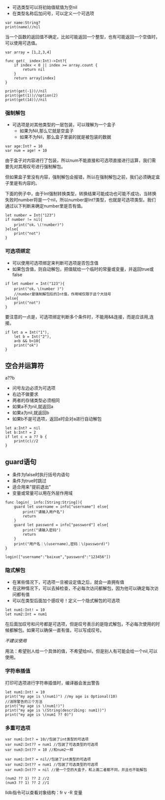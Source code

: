 * 可选类型可以将初始值赋值为空nil
* 在类型名称后加问号，可以定义一个可选项

```
var name:String?
print(name)//nil
```

当一个函数的返回值不确定，比如可能返回一个整型，也有可能返回一个空值时，可以使用可选值。

```
var array = [1,2,3,4]

func get(_ index:Int)->Int?{
    if index < 0 || index >= array.count {
        return nil
    }
    return array[index]
}

print(get(-1))//nil
print(get(1))//option(2)
print(get(14))//nil
```
### 强制解包

* 可选项是对其他类型的一层包装，可以理解为一个盒子
	* 如果为Nil,那么它就是空盒子
	* 如果不为Nil，那么盒子里装的就是被包装的数据

```
var age:Int? = 10
var num = age! + 10
```
由于盒子对内容进行了包装，所以num不能直接和可选项直接进行运算，我们需要先对其用叹号进行强制解包。

但如果盒子里没有内容，强制解包会报错，所以在强制解包之前，我们必须确定盒子里是有内容的。

下面的例子中，由于Int强制转换类型，转换结果可能成功也可能不成功，当转换失败时number将是一个nil，所以number是Int?类型，也就是可选项类型。我们通过以下判断来确定number里是否有值。

```
let number = Int("123")
if number != nil{
    print("ok，\(!number)")
}else{
    print("not")
}
```
### 可选项绑定

* 可以使用可选项绑定来判断可选项是否包含值
* 如果包含值，则自动解包，把值赋给一个临时的常量或变量，并返回true或false

```
if let number = Int("123"){
    print("ok，\(number )")
    //number是强制解包后的Int值，作用域仅限于这个大括号
}else{
    print("not")
}
```
要注意的一点是，可选项绑定判断多个条件时，不能用&&连接，而是应该用,连接。

```
if let a = Int("1"),
    let b = Int("2"),
    a<b && b<10{
    print("ok")
}
```
## 空合并运算符

a??b

* 问号左边必须为可选项
* 右边不做要求
* 两者的存储类型必须相同
* 如果a不为nil,就返回a
* 如果a为nil,就返回b
* 如果b不是可选项，返回a时会对a进行自动解包

```
let a:Int? = nil
let b:Int? = 2
if let c = a ?? b {
    print(c)//2
}
```


## guard语句

* 条件为false时执行括号内语句
* 条件为true时跳过
* 适合用来"提前退出"
* 变量或常量可以用在外层作用域


```
func login(_ info:[String:String]){
    guard let username = info["username"] else{
        print("请输入用户名")
        return
    }
    guard let password = info["password"] else{
        print("请输入密码")
        return
    }
    print("用户名：\(username),密码：\(password)")
}

login(["username":"baixue","password":"123456"])
```


### 隐式解包

* 在某些情况下，可选项一旦被设定值之后，就会一直拥有值
* 在这种情况下，可以去掉检查，不必每次访问都解包，因为他可以确定每次访问都有值
* 可以在类型后面加个感叹号！定义一个隐式解包的可选项

```
let num1:Int! = 10
let num2:Int = num1
```
在后面加叹号和问号都是可选项，但是叹号表示的是隐式解包，不必每次使用的时候都解包。如果可以确保一直有值，可以写成叹号。

*不建议使用*

用法：希望别人给一个具体的值，不希望给nil，但是别人有可能会给一个nil,可以使用。


### 字符串插值

打印可选项进行字符串插值时，编译器会发出警告

```
let num1:Int! = 10
print("my age is \(num1)") //my age is Optional(10)
//消除警告的三个方法
print("my age is \(num1!)")
print("my age is \(String(describing: num1))")
print("my age is \(num1 ?? 0)")
```

### 多重可选项

```
var num1:Int? = 10//包装了int类型的可选项
var num2:Int?? = num1 //包装了可选类型的可选项
var num3:Int?? = 10 //和num2一样

var num1:Int? = nil//包装了int类型的可选项
var num2:Int?? = num1 //包装了可选类型的可选项
var num3:Int?? = nil //是一个空的大盒子，和上面二者都不同，并且也不能解包

```

```
(num2 ?? 1) ?? 2 //2
(num3 ?? 1) ?? 2 //1
```

lldb指令可以查看对象结构：fr v -R 变量